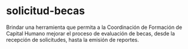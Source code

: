 # solicitud-becas
Brindar una herramienta que permita a la Coordinación de Formación de Capital Humano  mejorar el proceso de evaluación de becas, desde la recepción de solicitudes, hasta la emisión de reportes.
